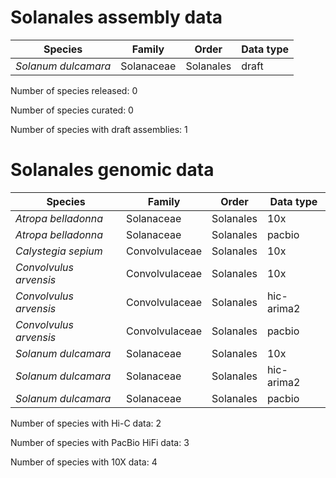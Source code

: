 # Solanales assembly data

| Species | Family | Order | Data type |
| -- | --- | --- | --- |
| *Solanum dulcamara* | Solanaceae | Solanales | draft |

Number of species released: 0

Number of species curated: 0

Number of species with draft assemblies: 1

# Solanales genomic data

| Species | Family | Order | Data type |
| -- | --- | --- | --- |
| *Atropa belladonna* | Solanaceae | Solanales | 10x |
| *Atropa belladonna* | Solanaceae | Solanales | pacbio |
| *Calystegia sepium* | Convolvulaceae | Solanales | 10x |
| *Convolvulus arvensis* | Convolvulaceae | Solanales | 10x |
| *Convolvulus arvensis* | Convolvulaceae | Solanales | hic-arima2 |
| *Convolvulus arvensis* | Convolvulaceae | Solanales | pacbio |
| *Solanum dulcamara* | Solanaceae | Solanales | 10x |
| *Solanum dulcamara* | Solanaceae | Solanales | hic-arima2 |
| *Solanum dulcamara* | Solanaceae | Solanales | pacbio |

Number of species with Hi-C data: 2

Number of species with PacBio HiFi data: 3

Number of species with 10X data: 4
